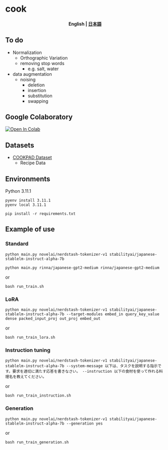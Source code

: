 # cook

<h4 align="center">
    <p>
        <b>English</b> | 
        <a href='https://github.com/Natu-ja/cook/blob/main/README_ja.md'>日本語</a>
    </p>
</h4>

## To do
- Normalization
    - Orthographic Variation
    - removing stop words
        - e.g. salt, water
- data augmentation
    - noising
        - deletion
        - insertion
        - substitution
        - swapping

## Google Colaboratory
[![Open In Colab](https://colab.research.google.com/assets/colab-badge.svg)](https://colab.research.google.com/drive/1ad8CKAOHuK5dnqvufVwrDTmIGH7SDTEw?usp=sharing)

## Datasets
- [COOKPAD Dataset](https://www.nii.ac.jp/dsc/idr/cookpad/cookpad.html)
    - Recipe Data

## Environments
Python 3.11.1
```
pyenv install 3.11.1
pyenv local 3.11.1
```

```
pip install -r requirements.txt
```

## Example of use
### Standard
```
python main.py novelai/nerdstash-tokenizer-v1 stabilityai/japanese-stablelm-instruct-alpha-7b
```
```
python main.py rinna/japanese-gpt2-medium rinna/japanese-gpt2-medium
```
or 
```
bash run_train.sh
```

### LoRA
```
python main.py novelai/nerdstash-tokenizer-v1 stabilityai/japanese-stablelm-instruct-alpha-7b --target-modules embed_in query_key_value dense packed_input_proj out_proj embed_out
```
or 
```
bash run_train_lora.sh
```

### Instruction tuning
```
python main.py novelai/nerdstash-tokenizer-v1 stabilityai/japanese-stablelm-instruct-alpha-7b --system-message 以下は、タスクを説明する指示です。要求を適切に満たす応答を書きなさい。 --instruction 以下の食材を使って作れる料理名を教えてください。
```
or 
```
bash run_train_instruction.sh
```

### Generation
```
python main.py novelai/nerdstash-tokenizer-v1 stabilityai/japanese-stablelm-instruct-alpha-7b --generation yes
```
or 
```
bash run_train_generation.sh
```
